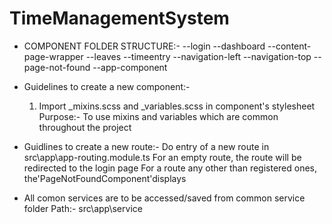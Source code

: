 # TimeManagementSystem

- COMPONENT FOLDER STRUCTURE:-
		--login
		--dashboard
				--content-page-wrapper
								--leaves
								--timeentry
				--navigation-left
				--navigation-top
		--page-not-found
		--app-component
				
- Guidelines to create a new component:-

	1.  Import _mixins.scss and _variables.scss in component's stylesheet
	Purpose:- To use mixins and variables which are common throughout the project
	
- Guidlines to create a new route:-
	 Do entry of a new route in src\app\app-routing.module.ts
	 For an empty route, the route will be redirected to the login page
	 For a route any other than registered ones, the'PageNotFoundComponent'displays
	 
-  All comon services are to be accessed/saved from common service folder
	Path:- src\app\service




